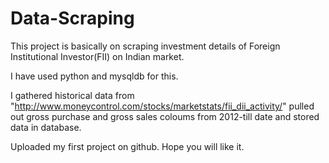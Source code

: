 # Data-Scraping
This project is basically on scraping investment details of Foreign Institutional Investor(FII) on Indian market.

I have used python and mysqldb for this.

I gathered historical data from "http://www.moneycontrol.com/stocks/marketstats/fii_dii_activity/" pulled out gross purchase and gross sales coloums from 2012-till date and stored data in database.

Uploaded my first project on github. Hope you will like it.
